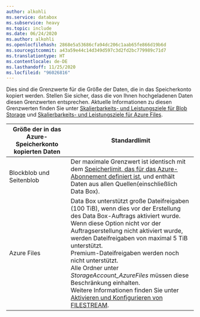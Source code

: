 ```yaml
---
author: alkohli
ms.service: databox
ms.subservice: heavy
ms.topic: include
ms.date: 06/24/2020
ms.author: alkohli
ms.openlocfilehash: 2868e5a53686cfa94dc206c1aab65fe866d19b6d
ms.sourcegitcommit: a43a59e44c14d349d597c3d2fd2bc779989c71d7
ms.translationtype: HT
ms.contentlocale: de-DE
ms.lasthandoff: 11/25/2020
ms.locfileid: "96026816"
---
```

Dies sind die Grenzwerte für die Größe der Daten, die in das Speicherkonto kopiert werden. Stellen Sie sicher, dass die von Ihnen hochgeladenen Daten diesen Grenzwerten entsprechen. Aktuelle Informationen zu diesen Grenzwerten finden Sie unter [Skalierbarkeits- und Leistungsziele für Blob Storage](../articles/storage/blobs/scalability-targets.md) und [Skalierbarkeits- und Leistungsziele für Azure Files](../articles/storage/files/storage-files-scale-targets.md).

| Größe der in das Azure-Speicherkonto kopierten Daten                      | Standardlimit          |
|---------------------------------------------------------------------|------------------------|
| Blockblob und Seitenblob                                            | Der maximale Grenzwert ist identisch mit dem [Speicherlimit, das für das Azure-Abonnement definiert ist](../articles/azure-resource-manager/management/azure-subscription-service-limits.md#storage-limits), und enthält Daten aus allen Quellen(einschließlich Data Box). |
| Azure Files                                                          | Data Box unterstützt große Dateifreigaben (100 TiB), wenn dies vor der Erstellung des Data Box-Auftrags aktiviert wurde. <br> Wenn diese Option nicht vor der Auftragserstellung nicht aktiviert wurde, werden Dateifreigaben von maximal 5 TiB unterstützt. <br> Premium-Dateifreigaben werden noch nicht unterstützt.<br> Alle Ordner unter *StorageAccount_AzureFiles* müssen diese Beschränkung einhalten. <br> Weitere Informationen finden Sie unter [Aktivieren und Konfigurieren von FILESTREAM](../articles/storage/files/storage-files-how-to-create-large-file-share.md).      |